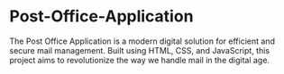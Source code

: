 # Post-Office-Application
The Post Office Application is a modern digital solution for efficient and secure mail management. Built using HTML, CSS, and JavaScript, this project aims to revolutionize the way we handle mail in the digital age.
